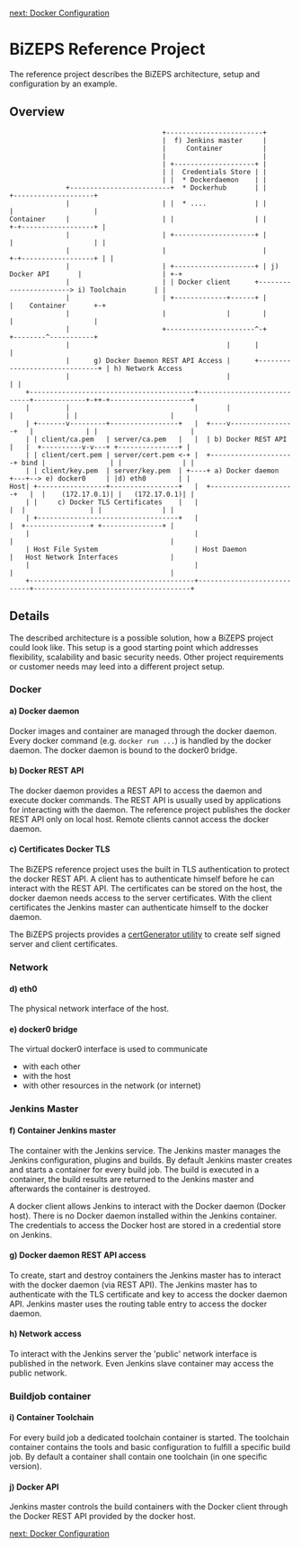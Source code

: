 [next: Docker Configuration](02_DockerConfiguration.md)

#   BiZEPS Reference Project

The reference project describes the BiZEPS architecture, setup and configuration by an example.

##  Overview

```
                                      +------------------------+
                                      |  f) Jenkins master     |
                                      |     Container          |
                                      |                        |
                                      | +--------------------+ |
                                      | |  Credentials Store | |
                                      | |  * Dockerdaemon    | |
              +-------------------------+  * Dockerhub       | |                         +--------------------+
              |                       | |  * ....            | |                         |                    |
Container     |                       | |                    | |                       +-+------------------+ |
              |                       | +--------------------+ |                       |                    | |
              |                       |                        |                     +-+------------------+ | |
              |                       | +--------------------+ | j) Docker API       |                    | +-+
              |                       | | Docker client      +-----------------------> i) Toolchain       | |
              |                       | +-------------+------+ |                     |    Container       +-+
              |                       |               |        |                     |                    |
              |                       +----------------------^-+                     +--------^-----------+
              |                                       |      |                                |
              |      g) Docker Daemon REST API Access |      +------------------------------+ | h) Network Access
              |                                       |                                     | |
    +-----------------------------------------+----------------------------+-------------+-++-+--------------------+
    |         |                               |       |                    |             | |                       |
    | +-------v---------+-----------------+   |  +----v----------------+   |             | |                       |
    | | client/ca.pem   | server/ca.pem   |   |  | b) Docker REST API  |   |  +----------v-v---+ +---------------+ |
    | | client/cert.pem | server/cert.pem <-+ |  +---------------------+ bind |                | |               | |
    | | client/key.pem  | server/key.pem  | +----+ a) Docker daemon    +---+--> e) docker0     | |d) eth0        | |
Host| +-----------------+-----------------+   |  +---------------------+   |  |    (172.17.0.1)| |   (172.17.0.1)| |
    | |     c) Docker TLS Certificates    |   |                            |  |                | |               | |
    | +-----------------------------------+   |                            |  +----------------+ +---------------+ |
    |                                         |                            |                                       |
    | Host File System                        | Host Daemon                |   Host Network Interfaces             |
    |                                         |                            |                                       |
    +-----------------------------------------+----------------------------+---------------------------------------+

```

##  Details
The described architecture is a possible solution, how a BiZEPS project could look like.
This setup is a good starting point which addresses flexibility, scalability and basic security needs.
Other project requirements or customer needs may leed into a different project setup.

### Docker
####  a) Docker daemon
Docker images and container are managed through the docker daemon.
Every docker command (e.g. `docker run ...`) is handled by the docker daemon.
The docker daemon is bound to the docker0 bridge.

####  b) Docker REST API
The docker daemon provides a REST API to access the daemon and execute docker commands.
The REST API is usually used by applications for interacting with the daemon.
The reference project publishes the docker REST API only on local host.
Remote clients cannot access the docker daemon.

####  c) Certificates Docker TLS
The BiZEPS reference project uses the built in TLS authentication to protect the docker REST API.
A client has to authenticate himself before he can interact with the REST API.
The certificates can be stored on the host, the docker daemon needs access to the server certificates.
With the client certificates the Jenkins master can authenticate himself to the docker daemon.

The BiZEPS projects provides a [certGenerator utility](/utils/certGenerator/summary.md) to create self signed server and client certificates.

### Network
####  d) eth0
The physical network interface of the host.

####  e) docker0 bridge
The virtual docker0 interface is used to communicate
- with each other
- with the host
- with other resources in the network (or internet)

### Jenkins Master
####  f) Container Jenkins master
The container with the Jenkins service.
The Jenkins master manages the Jenkins configuration, plugins and builds.
By default Jenkins master creates and starts a container for every build job.
The build is executed in a container, the build results are returned
to the Jenkins master and afterwards the container is destroyed.

A docker client allows Jenkins to interact with the Docker daemon (Docker host).
There is no Docker daemon installed within the Jenkins container.
The credentials to access the Docker host are stored in a credential store on Jenkins.

####  g) Docker daemon REST API access
To create, start and destroy containers the Jenkins master
has to interact with the docker daemon (via REST API).
The Jenkins master has to authenticate with the TLS certificate and key to access the docker daemon API.
Jenkins master uses the routing table entry to access the docker daemon.

####  h) Network access
To interact with the Jenkins server the 'public' network interface is published in the network.
Even Jenkins slave container may access the public network.

### Buildjob container
####  i) Container Toolchain
For every build job a dedicated toolchain container is started.
The toolchain container contains the tools and basic configuration to fulfill a specific build job.
By default a container shall contain one toolchain (in one specific version).

####  j) Docker API
Jenkins master controls the build containers with the Docker client through
the Docker REST API provided by the docker host.

[next: Docker Configuration](02_DockerConfiguration.md)
